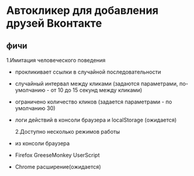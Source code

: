 # Автокликер для добавления друзей Вконтакте

## фичи

1.Имитация человеческого поведения

- прокликивает ссылки в случайной последовательности
- случайный интервал между кликами (задаются параметрами, по-умолчанию - от 10 до 15 секунд между кликами)
- ограничено количество кликов (задается параметрами - по умолчанию 30)
- логи действий в консоли браузера и localStorage (ожидается)

  2.Доступно несколько режимов работы

- из консоли браузера
- Firefox GreeseMonkey UserScript
- Chrome расширение(ожидается)
